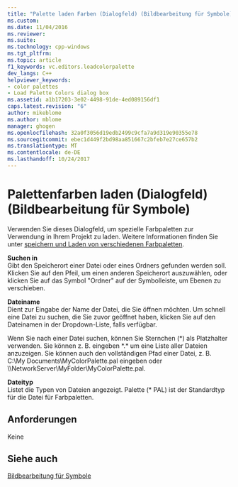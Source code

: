 ```yaml
---
title: "Palette laden Farben (Dialogfeld) (Bildbearbeitung für Symbole) | Microsoft Docs"
ms.custom: 
ms.date: 11/04/2016
ms.reviewer: 
ms.suite: 
ms.technology: cpp-windows
ms.tgt_pltfrm: 
ms.topic: article
f1_keywords: vc.editors.loadcolorpalette
dev_langs: C++
helpviewer_keywords:
- color palettes
- Load Palette Colors dialog box
ms.assetid: a1b17203-3e02-4498-91de-4ed089156df1
caps.latest.revision: "6"
author: mikeblome
ms.author: mblome
manager: ghogen
ms.openlocfilehash: 32a0f3056d19edb2499c9cfa7a9d319e90355e78
ms.sourcegitcommit: ebec1d449f2bd98aa851667c2bfeb7e27ce657b2
ms.translationtype: MT
ms.contentlocale: de-DE
ms.lasthandoff: 10/24/2017
---
```

# <a name="load-palette-colors-dialog-box-image-editor-for-icons"></a>Palettenfarben laden (Dialogfeld) (Bildbearbeitung für Symbole)
Verwenden Sie dieses Dialogfeld, um spezielle Farbpaletten zur Verwendung in Ihrem Projekt zu laden. Weitere Informationen finden Sie unter [speichern und Laden von verschiedenen Farbpaletten](../windows/saving-and-loading-different-color-palettes-image-editor-for-icons.md).  
  
 **Suchen in**  
 Gibt den Speicherort einer Datei oder eines Ordners gefunden werden soll. Klicken Sie auf den Pfeil, um einen anderen Speicherort auszuwählen, oder klicken Sie auf das Symbol "Ordner" auf der Symbolleiste, um Ebenen zu verschieben.  
  
 **Dateiname**  
 Dient zur Eingabe der Name der Datei, die Sie öffnen möchten. Um schnell eine Datei zu suchen, die Sie zuvor geöffnet haben, klicken Sie auf den Dateinamen in der Dropdown-Liste, falls verfügbar.  
  
 Wenn Sie nach einer Datei suchen, können Sie Sternchen (*) als Platzhalter verwenden. Sie können z. B. eingeben \*.\* um eine Liste aller Dateien anzuzeigen. Sie können auch den vollständigen Pfad einer Datei, z. B. C:\My Documents\MyColorPalette.pal eingeben oder \\\NetworkServer\MyFolder\MyColorPalette.pal.  
  
 **Dateityp**  
 Listet die Typen von Dateien angezeigt. Palette (* PAL) ist der Standardtyp für die Datei für Farbpaletten.  
  
## <a name="requirements"></a>Anforderungen  
 Keine  
  
## <a name="see-also"></a>Siehe auch  
 [Bildbearbeitung für Symbole](../windows/image-editor-for-icons.md)